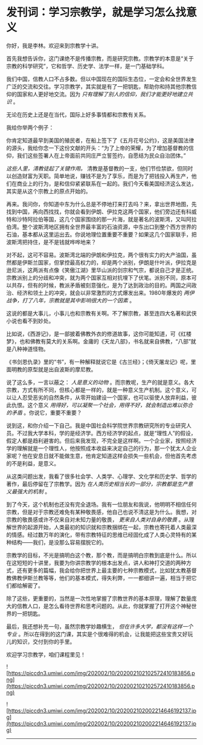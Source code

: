 # 发刊词：学习宗教学，就是学习怎么找意义

你好，我是李林。欢迎来到宗教学十讲。

首先我想告诉你，这门课绝不是传播宗教，而是研究宗教。宗教学的本意是“关于宗教的科学研究”，它和哲学、历史学、法学一样，是一门基础学科。

我们中国，信教人口不占多数。但以中国现在的国际生态位，一定会和全世界发生广泛的交流和交往。学习宗教学，其实就是有了一把钥匙，帮助你和持其他宗教信仰的国家和人更好地交流。因为 *只有理解了别人的信仰，我们才能更好地建立共识* 。

无论在历史上还是在当代，国际上好多事情都和宗教有关系。

我给你举两个例子：

你肯定知道最早到美国的殖民者，在船上签下了《五月花号公约》，这是美国法律的源头，我给你念一下这份文献的开头：“为了上帝的荣耀，为了增加基督教的信仰，我们这些签署人在上帝面前共同庄严立誓签约，自愿结为民众自治团体。”

 *这些人里，清教徒起了关键作用。* 清教是基督教的一支，他们节俭禁欲，但同时以创造财富为天职。简单地说，赚钱不是为了享乐，而是为了把钱投入再生产，他们在商业上的行为，是和信仰紧紧联系在一起的。我们今天看美国经济这么发达，其实是从这个宗教上的原点开始的。

再来。我问你，你知道中东为什么总是不停地打来打去吗？来，拿出世界地图，先找到中国，再向西找找，你就会看到伊朗、伊拉克这两个国家，他们旁边还有科威特和沙特阿拉伯等国，这几个国家围绕的那一片海，就是著名的波斯湾，又叫阿拉伯湾。整个波斯湾地区拥有全世界最丰富的石油资源，中东出口到整个西方世界的石油，基本都从这里运出去。你说地理位置重要不重要？如果这几个国家联手，把波斯湾把持住，是不是钱就哗哗地来？

对不起，这可不容易。波斯湾北端的伊朗和伊拉克，两个很有实力的大产油国，虽然都是伊斯兰国家，但掌控最高权力的，却是两个派别，伊朗是什叶派，伊拉克是逊尼派，这两派有点像《笑傲江湖》里华山派的剑宗和气宗，都说自己才是正统。宗教派别上的分歧和冲突，就为两个国家互相对抗埋下了伏笔。派别不同，原本可以共存，但有的时候，教派矛盾被刻意强化，是为了达到政治的目的。两国之间政治、经济和领土上的冲突，就会以非常激烈的方式爆发出来。1980年爆发的 *两伊战争，打了八年，宗教就是其中影响很大的一个因素* 。

这说的都是大事儿，小事儿也和宗教有关啊。不了解宗教，甚至连四大名著和武侠小说也看不到妙处。

比如说，《西游记》，是一部披着佛教外衣的修道故事，这你可能知道，可《红楼梦》，也和佛教有莫大的关系啊。金庸的《天龙八部》，书名就来自佛教，“八部”就是八种神道怪物。

《书剑恩仇录》里的“书”，有一种解释就说它是《古兰经》；《倚天屠龙记》呢，里面明教的原型就是出自波斯的摩尼教。

说了这么多，一言以蔽之： *人是意义的动物* 。而宗教呢，生产的就是意义。各大宗教，方式有所不同，但核心都是一样的，就是一种意义生产机制。这个意义，可以让人忍受恶劣的自然条件，从零开始建设一个国家，也可以驱使人放弃利益，彼此仇恨。这个意义 *用得好，可以凝聚一个社会，用得不好，就会制造出难以弥合的矛盾* 。你说它，重要不重要？

说到这，和你介绍一下自己。我是中国社会科学院世界宗教研究所的专业研究人员。不过我大学本科，学的是经济学。西方经济学的起点，就是“理性人”的假设，假定人都是趋利避害的。但后来我发现，不完全是这样啊。一个企业家，按照经济学的理解就是一个理性人，他按照成本收益来决定自己的行为，那一个犹太人企业家呢？他在安息日就不能做生意，他肯定知道这样会损失一些机会，但他首先考虑的不是利益，是意义。

从这类问题出发，我看了很多社会学、人类学、心理学、文化学和历史学、哲学的著作，最后停留在了宗教学。因为 *在人类历史相当长的一部分，宗教都是生产意义最强大的机制* 。

到了今天，这个机制也还没有完全退场。我有一位朋友和我说，他明明不相信任何宗教，但是对于宗教还难免有某种敬畏感，他自己也说不清这是为什么。我想，对宗教的敬畏感或许不仅来自对未知力量的敬畏， *更来自人类对自身的敬畏* 。从理解世界的起源开始，人类最初的知识就和宗教捆绑在一起，宗教也寄托着人类最深的情感。经过数万年的演化，带有宗教特征的思维已经固化成了人类心灵特有的某种结构——我们，是没那么容易摆脱它的。

宗教学的目标，不光是搞明白这个教，那个教，而是搞明白宗教到底是什么。所以在这短短的十讲里，我要为你讲宗教学的根本出发点，讲人和神打交道的两种方式，还有更多的篇幅，我会给你把世界上最主要的七种宗教模式，比如犹太教基督教佛教伊斯兰教等等，他们的基本模式，得失利弊，一一都细讲一遍，相当于把它们都给解密了。

除了这些，更重要的，当然是一次性地掌握了宗教世界的基本原理，理解了数量庞大的信教人口，是怎么看待世界和思考问题的。从此，你就掌握了打开这个神秘世界的一把钥匙。

最后，我还想补充一句，虽然宗教学妙趣横生， *但在许多大学，都没有这样一个专业* 。所以在得到的这门课，其实是个很难得的机会，让我能把这些宝贵又好玩儿的知识，交付到你的手里。

欢迎学习宗教学，咱们课程里见！

![https://piccdn3.umiwi.com/img/202002/10/202002102102572410183856.png](https://piccdn3.umiwi.com/img/202002/10/202002102102572410183856.png)

![https://piccdn3.umiwi.com/img/202002/10/202002102002214646192137.jpg](https://piccdn3.umiwi.com/img/202002/10/202002102002214646192137.jpg)

---
